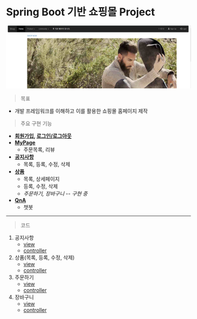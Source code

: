 # Spring Boot 기반 쇼핑몰 Project

![홈페이지](README.assets/%ED%99%88%ED%8E%98%EC%9D%B4%EC%A7%80.PNG)

> 목표
- 개발 프레임워크를 이해하고 이를 활용한 쇼핑몰 홈페이지 제작



> 주요 구현 기능

- **[회원가입](https://github.com/wlgud2/shopping/blob/master/%EC%B0%B8%EA%B3%A0%EC%82%AC%EC%A7%84/%ED%9A%8C%EC%9B%90%EA%B0%80%EC%9E%85.PNG), [로그인/로그아웃](https://github.com/wlgud2/shopping/blob/master/%EC%B0%B8%EA%B3%A0%EC%82%AC%EC%A7%84/%EB%A1%9C%EA%B7%B8%EC%9D%B8.PNG)**
- **[MyPage](https://github.com/wlgud2/shopping/blob/master/%EC%B0%B8%EA%B3%A0%EC%82%AC%EC%A7%84/%EB%A7%88%EC%9D%B4%ED%8E%98%EC%9D%B4%EC%A7%80.PNG)**
  - 주문목록, 리뷰
- **[공지사항](https://github.com/wlgud2/shopping/blob/master/%EC%B0%B8%EA%B3%A0%EC%82%AC%EC%A7%84/%EA%B3%B5%EC%A7%80.PNG)**
  - 목록, 등록, 수정, 삭제
- **[상품](https://github.com/wlgud2/shopping/blob/master/%EC%B0%B8%EA%B3%A0%EC%82%AC%EC%A7%84/%EC%83%81%ED%92%88.PNG)**
  - 목록, 상세페이지
  - 등록, 수정, 삭제
  - _주문하기, 장바구니 -- 구현 중_
- **[QnA](https://github.com/wlgud2/shopping/blob/master/%EC%B0%B8%EA%B3%A0%EC%82%AC%EC%A7%84/1%EB%8C%801%EB%AC%B8%EC%9D%98.PNG)**
  - 챗봇

---

> 코드

1. 공지사항
   - [view](https://github.com/wlgud2/shopping/tree/master/src/main/webapp/WEB-INF/views/notice)
   - [controller](https://github.com/wlgud2/shopping/blob/master/src/main/java/com/study/notice/NoticeController.java)
2. 상품(목록, 등록, 수정, 삭제)
   - [view](https://github.com/wlgud2/shopping/tree/master/src/main/webapp/WEB-INF/views/contents)
   - [controller](https://github.com/wlgud2/shopping/blob/master/src/main/java/com/study/contents/ContentsController.java)
3. 주문하기
   - [view](https://github.com/wlgud2/shopping/tree/master/src/main/webapp/WEB-INF/views/orders)
   - [controller](https://github.com/wlgud2/shopping/blob/master/src/main/java/com/study/orders/OrdersController.java)
4. 장바구니
   - [view](https://github.com/wlgud2/shopping/tree/master/src/main/webapp/WEB-INF/views/cart)
   - [controller](https://github.com/wlgud2/shopping/blob/master/src/main/java/com/study/cart/CartController.java)

